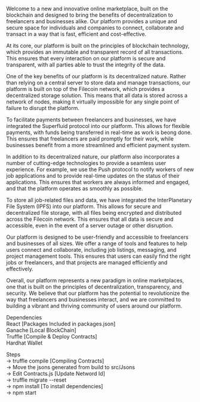 Welcome to a new and innovative online marketplace, built on the blockchain and designed to bring the benefits of decentralization to freelancers and businesses alike. Our platform provides a unique and secure space for individuals and companies to connect, collaborate and transact in a way that is fast, efficient and cost-effective.

At its core, our platform is built on the principles of blockchain technology, which provides an immutable and transparent record of all transactions. This ensures that every interaction on our platform is secure and transparent, with all parties able to trust the integrity of the data.

One of the key benefits of our platform is its decentralized nature. Rather than relying on a central server to store data and manage transactions, our platform is built on top of the Filecoin network, which provides a decentralized storage solution. This means that all data is stored across a network of nodes, making it virtually impossible for any single point of failure to disrupt the platform.

To facilitate payments between freelancers and businesses, we have integrated the Superfluid protocol into our platform. This allows for flexible payments, with funds being transferred in real-time as work is beong done. This ensures that freelancers are paid promptly for their work, while businesses benefit from a more streamlined and efficient payment system.

In addition to its decentralized nature, our platform also incorporates a number of cutting-edge technologies to provide a seamless user experience. For example, we use the Push protocol to notify workers of new job applications and to provide real-time updates on the status of their applications. This ensures that workers are always informed and engaged, and that the platform operates as smoothly as possible.

To store all job-related files and data, we have integrated the InterPlanetary File System (IPFS) into our platform. This allows for secure and decentralized file storage, with all files being encrypted and distributed across the Filecoin network. This ensures that all data is secure and accessible, even in the event of a server outage or other disruption.

Our platform is designed to be user-friendly and accessible to freelancers and businesses of all sizes. We offer a range of tools and features to help users connect and collaborate, including job listings, messaging, and project management tools. This ensures that users can easily find the right jobs or freelancers, and that projects are managed efficiently and effectively.

Overall, our platform represents a new paradigm in online marketplaces, one that is built on the principles of decentralization, transparency, and security. We believe that our platform has the potential to revolutionize the way that freelancers and businesses interact, and we are committed to building a vibrant and thriving community of users around our platform.

Dependencies<br/>
React [Packages Included in packages.json]<br/>
Ganache [Local BlockChain]<br/>
Truffle [Compile & Deploy Contracts]<br/>
Hardhat Wallet<br/>

Steps<br/>
-> truffle compile [Compiling Contracts]<br/>
-> Move the jsons generated from build to src/Jsons<br/>
-> Edit Contracts.js [Update Netword Id]<br/>
-> truffle migrate --reset<br/>
-> npm install [To install dependencies]<br/>
-> npm start<br/>
